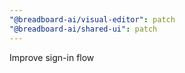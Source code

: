 ```yaml
---
"@breadboard-ai/visual-editor": patch
"@breadboard-ai/shared-ui": patch
---
```


Improve sign-in flow
